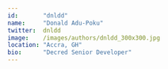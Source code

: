```yaml
---
id:       "dnldd"
name:     "Donald Adu-Poku"
twitter:  dnldd
image:    /images/authors/dnldd_300x300.jpg
location: "Accra, GH"
bio:      "Decred Senior Developer"
---
```

